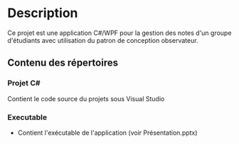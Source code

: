 Description
=========
Ce projet est une application C#/WPF pour la gestion des notes d'un groupe d'étudiants avec 
utilisation du patron de conception observateur.

Contenu des répertoires
-----------------------

### Projet C#

Contient le code source du projets sous Visual Studio


### Executable

- Contient l'exécutable de l'application (voir Présentation.pptx)


